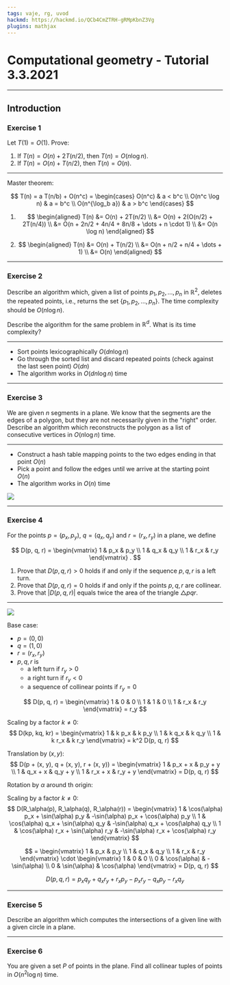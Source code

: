 ```yaml
---
tags: vaje, rg, uvod
hackmd: https://hackmd.io/QCb4CmZTRH-gRMpKbnZ3Vg
plugins: mathjax
---
```

# Computational geometry - Tutorial 3.3.2021

---

## Introduction

### Exercise 1

Let $T(1) = O(1)$. Prove:

1. If $T(n) = O(n) + 2T(n/2)$, then $T(n) = O(n \log n)$.
2. If $T(n) = O(n) + T(n/2)$, then $T(n) = O(n)$.

----

Master theorem:

$$
T(n) = a T(n/b) + O(n^c) = \begin{cases}
O(n^c) & a < b^c \\
O(n^c \log n) & a = b^c \\
O(n^{\log_b a}) & a > b^c
\end{cases}
$$

1. $$
   \begin{aligned}
   T(n) &= O(n) + 2T(n/2) \\
        &= O(n) + 2(O(n/2) + 2T(n/4)) \\
        &= O(n + 2n/2 + 4n/4 + 8n/8 + \dots + n \cdot 1) \\
        &= O(n \log n)
   \end{aligned}
   $$

2. $$
   \begin{aligned}
   T(n) &= O(n) + T(n/2) \\
        &= O(n + n/2 + n/4 + \dots + 1) \\
        &= O(n)
   \end{aligned}
   $$

---

### Exercise 2

Describe an algorithm which, given a list of points ${p_1}, {p_2}, \dots, {p_n}$ in $\mathbb{R}^2$, deletes the repeated points, i.e., returns the set $\lbrace {p_1}, {p_2}, \dots, {p_n} \rbrace$. The time complexity should be $O(n \log n)$.

Describe the algorithm for the same problem in $\mathbb{R}^d$. What is its time complexity?

----

* Sort points lexicographically $O(d n \log n)$
* Go through the sorted list and discard repeated points (check against the last seen point) $O(d n)$
* The algorithm works in $O(d n \log n)$ time

---

### Exercise 3

We are given $n$ segments in a plane. We know that the segments are the edges of a polygon, but they are not necessarily given in the "right" order. Describe an algorithm which reconstructs the polygon as a list of consecutive vertices in $O(n \log n)$ time.

----

* Construct a hash table mapping points to the two edges ending in that point $O(n)$
* Pick a point and follow the edges until we arrive at the starting point $O(n)$
* The algorithm works in $O(n)$ time

![](https://jaanos.github.io/computational-geometry/notes/2021/2021-03-03/polygon.png)

---

### Exercise 4

For the points $p = ({p_x}, {p_y})$, $q = ({q_x}, {q_y})$ and $r = ({r_x}, {r_y})$ in a plane, we define

$$
D(p, q, r) = \begin{vmatrix}
1 & p_x & p_y \\
1 & q_x & q_y \\
1 & r_x & r_y
\end{vmatrix} .
$$

1. Prove that $D(p, q, r) > 0$ holds if and only if the sequence $p, q, r$ is a left turn.
2. Prove that $D(p, q, r) = 0$ holds if and only if the points $p, q, r$ are collinear.
3. Prove that $\vert D(p, q, r) \vert$ equals twice the area of the triangle $\triangle pqr$.

----

![](https://jaanos.github.io/computational-geometry/notes/2021/2021-03-03/points.png)

Base case:
* $p = (0, 0)$
* $q = (1, 0)$
* $r = ({r_x}, {r_y})$
* $p, q, r$ is
  - a left turn if ${r_y} > 0$
  - a right turn if ${r_y} < 0$
  - a sequence of collinear points if ${r_y} = 0$

$$
D(p, q, r) = \begin{vmatrix}
1 & 0 & 0 \\
1 & 1 & 0 \\
1 & r_x & r_y
\end{vmatrix}
= r_y
$$

Scaling by a factor $k \ne 0$:
$$
D(kp, kq, kr) = \begin{vmatrix}
1 & k p_x & k p_y \\
1 & k q_x & k q_y \\
1 & k r_x & k r_y
\end{vmatrix}
= k^2 D(p, q, r)
$$

Translation by $(x, y)$:
$$
D(p + (x, y), q + (x, y), r + (x, y)) = \begin{vmatrix}
1 & p_x + x & p_y + y \\
1 & q_x + x & q_y + y \\
1 & r_x + x & r_y + y
\end{vmatrix}
= D(p, q, r)
$$

Rotation by $\alpha$ around th origin:

Scaling by a factor $k \ne 0$:
$$
D(R_\alpha(p), R_\alpha(q), R_\alpha(r)) = \begin{vmatrix}
1 & \cos(\alpha) p_x + \sin(\alpha) p_y & -\sin(\alpha) p_x + \cos(\alpha) p_y \\
1 & \cos(\alpha) q_x + \sin(\alpha) q_y & -\sin(\alpha) q_x + \cos(\alpha) q_y \\
1 & \cos(\alpha) r_x + \sin(\alpha) r_y & -\sin(\alpha) r_x + \cos(\alpha) r_y
\end{vmatrix}
$$

$$
= \begin{vmatrix}
1 & p_x & p_y \\
1 & q_x & q_y \\
1 & r_x & r_y
\end{vmatrix} \cdot
\begin{vmatrix}
1 & 0 & 0 \\
0 & \cos(\alpha) & -\sin(\alpha) \\
0 & \sin(\alpha) & \cos(\alpha)
\end{vmatrix}
= D(p, q, r)
$$

$$
D(p, q, r) = p_x q_y + q_x r_y + r_x p_y - p_x r_y - q_x p_y - r_x q_y
$$

---

### Exercise 5

Describe an algorithm which computes the intersections of a given line with a given circle in a plane.

---

### Exercise 6

You are given a set $P$ of points in the plane. Find all collinear tuples of points in $O(n^2 \log n)$ time.